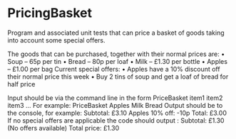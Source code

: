 # PricingBasket
Program and associated unit tests that can price a basket of goods taking into account some special offers.

The goods that can be purchased, together with their normal prices are: 
• Soup – 65p per tin
• Bread – 80p per loaf 
• Milk – £1.30 per bottle
• Apples – £1.00 per bag 
Current special offers: 
• Apples have a 10% discount off their normal price this week 
• Buy 2 tins of soup and get a loaf of bread for half price

Input should be via the command line in the form PriceBasket item1 item2 item3 … 
For example:
PriceBasket Apples Milk Bread
Output should be to the console, for example:
Subtotal: £3.10
Apples 10% off: -10p 
Total: £3.00
If no special offers are applicable the code should output : 
Subtotal: £1.30 
(No offers available)
Total price: £1.30
